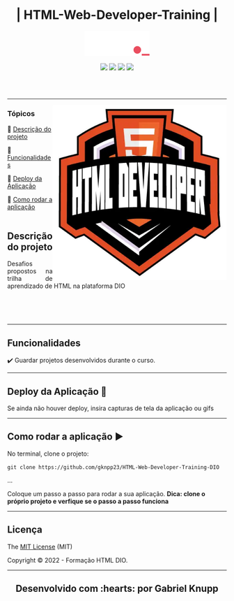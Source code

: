 <h1 align="center">| HTML-Web-Developer-Training  |</h1> 
<p align="center"><img src="img/DIO.png"  width="150"></p>
<p align="center">
  <img src="https://img.shields.io/static/v1?label=HTML&message=language&color=orange&style=for-the-badge&logo=HTML5"/>
  <img src="https://img.shields.io/static/v1?label=CSS&message=style sheets&color=blue&style=for-the-badge&logo=CSS3"/>
  <img src="http://img.shields.io/static/v1?label=License&message=MIT&color=green&style=for-the-badge"/>
  <img src="http://img.shields.io/static/v1?label=STATUS&message=CONCLUIDO&color=GREEN&style=for-the-badge"/>
</p>
<br><br>
<hr>
<img src="img/HTML.webp" align="right" width="400">

### Tópicos 

:small_blue_diamond: [Descrição do projeto](#descrição-do-projeto)

:small_blue_diamond: [Funcionalidades](#funcionalidades)

:small_blue_diamond: [Deploy da Aplicação](#deploy-da-aplicação-dash)

:small_blue_diamond: [Como rodar a aplicação](#como-rodar-a-aplicação-arrow_forward)
<br><br>

## Descrição do projeto 
<p align="justify"> 
  Desafios propostos na trilha de aprendizado de HTML na plataforma DIO
  <br><br>
</p>

<br><br>

<hr>

## Funcionalidades

:heavy_check_mark: Guardar projetos desenvolvidos durante o curso.  

<hr>

## Deploy da Aplicação :dash:

Se ainda não houver deploy, insira capturas de tela da aplicação ou gifs

<hr>

## Como rodar a aplicação :arrow_forward:

No terminal, clone o projeto: 

```
git clone https://github.com/gknpp23/HTML-Web-Developer-Training-DIO
```

... 

Coloque um passo a passo para rodar a sua aplicação. **Dica: clone o próprio projeto e verfique se o passo a passo funciona**

<hr>

## Licença 

The [MIT License]() (MIT)

Copyright :copyright: 2022 - Formação HTML DIO.

<hr>

<h2 align="center"> Desenvolvido com :hearts: por Gabriel Knupp</h2>
